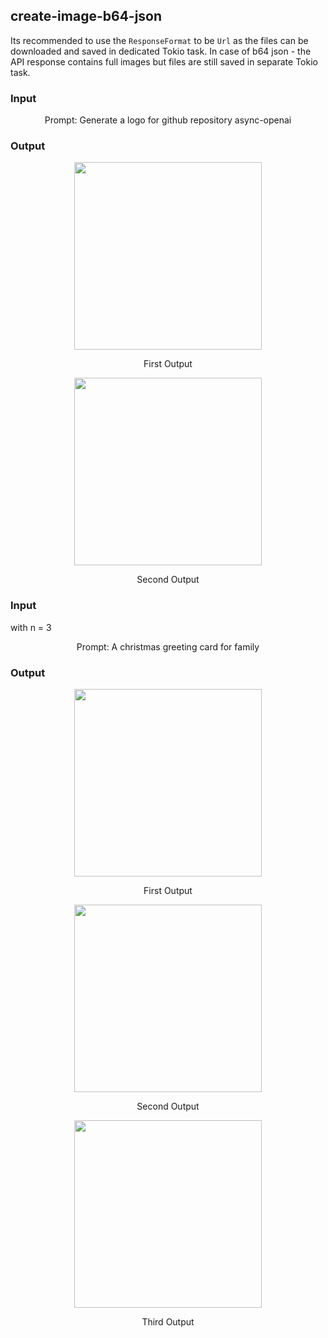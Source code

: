 ## create-image-b64-json

Its recommended to use the `ResponseFormat` to be `Url` as the files can be downloaded and saved in dedicated Tokio task.
In case of b64 json - the API response contains full images but files are still saved in separate Tokio task.

### Input

<div align="center">
    <p>Prompt: Generate a logo for github repository async-openai</p>
</div>

### Output

<div align="center">
    <img width="300" src="https://raw.githubusercontent.com/64bit/async-openai/assets/create-image-b64-json/img-1.png" />
    <p>First Output</p>
    <img width="300" src="https://raw.githubusercontent.com/64bit/async-openai/assets/create-image-b64-json/img-2.png" />
    <p>Second Output</p>
</div>

### Input

with n = 3

<div align="center">
    <p>Prompt: A christmas greeting card for family</p>
</div>

### Output

<div align="center">
    <img width="300" src="https://raw.githubusercontent.com/64bit/async-openai/assets/create-image-b64-json/a-christmas-greeting-card-for-family/img-1.png" />
    <p>First Output</p>
    <img width="300" src="https://raw.githubusercontent.com/64bit/async-openai/assets/create-image-b64-json/a-christmas-greeting-card-for-family/img-2.png" />
    <p>Second Output</p>
    <img width="300" src="https://raw.githubusercontent.com/64bit/async-openai/assets/create-image-b64-json/a-christmas-greeting-card-for-family/img-3.png" />
    <p>Third Output</p>
</div>
